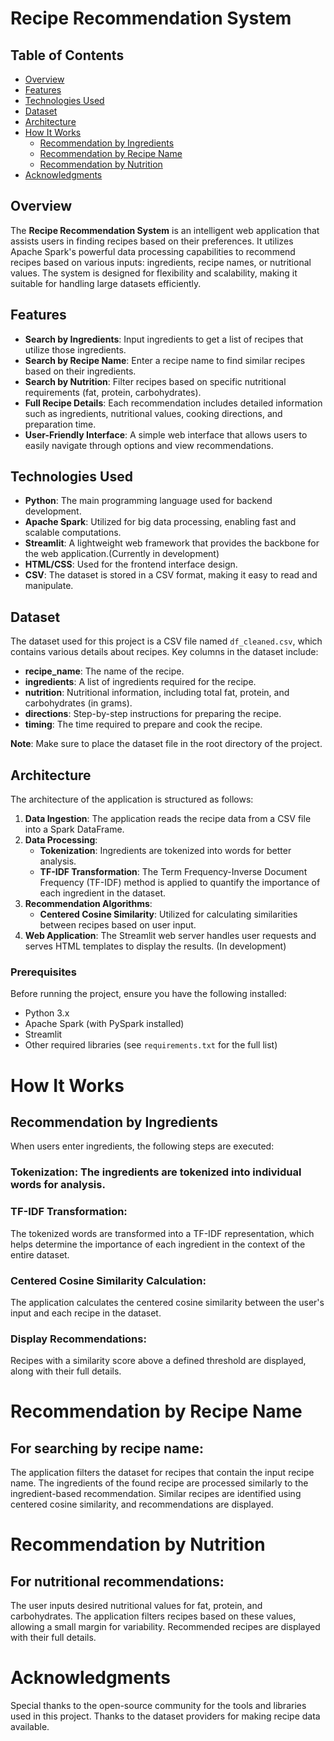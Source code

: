# Recipe Recommendation System

## Table of Contents

- [Overview](#overview)
- [Features](#features)
- [Technologies Used](#technologies-used)
- [Dataset](#dataset)
- [Architecture](#architecture)
- [How It Works](#how-it-works)
  - [Recommendation by Ingredients](#recommendation-by-ingredients)
  - [Recommendation by Recipe Name](#recommendation-by-recipe-name)
  - [Recommendation by Nutrition](#recommendation-by-nutrition)
- [Acknowledgments](#acknowledgments)

## Overview

The **Recipe Recommendation System** is an intelligent web application that assists users in finding recipes based on their preferences. It utilizes Apache Spark's powerful data processing capabilities to recommend recipes based on various inputs: ingredients, recipe names, or nutritional values. The system is designed for flexibility and scalability, making it suitable for handling large datasets efficiently.

## Features

- **Search by Ingredients**: Input ingredients to get a list of recipes that utilize those ingredients.
- **Search by Recipe Name**: Enter a recipe name to find similar recipes based on their ingredients.
- **Search by Nutrition**: Filter recipes based on specific nutritional requirements (fat, protein, carbohydrates).
- **Full Recipe Details**: Each recommendation includes detailed information such as ingredients, nutritional values, cooking directions, and preparation time.
- **User-Friendly Interface**: A simple web interface that allows users to easily navigate through options and view recommendations.

## Technologies Used

- **Python**: The main programming language used for backend development.
- **Apache Spark**: Utilized for big data processing, enabling fast and scalable computations.
- **Streamlit**: A lightweight web framework that provides the backbone for the web application.(Currently in development)
- **HTML/CSS**: Used for the frontend interface design.
- **CSV**: The dataset is stored in a CSV format, making it easy to read and manipulate.

## Dataset
The dataset used for this project is a CSV file named `df_cleaned.csv`, which contains various details about recipes. Key columns in the dataset include:

- **recipe_name**: The name of the recipe.
- **ingredients**: A list of ingredients required for the recipe.
- **nutrition**: Nutritional information, including total fat, protein, and carbohydrates (in grams).
- **directions**: Step-by-step instructions for preparing the recipe.
- **timing**: The time required to prepare and cook the recipe.

**Note**: Make sure to place the dataset file in the root directory of the project.

## Architecture

The architecture of the application is structured as follows:

1. **Data Ingestion**: The application reads the recipe data from a CSV file into a Spark DataFrame.
2. **Data Processing**:
   - **Tokenization**: Ingredients are tokenized into words for better analysis.
   - **TF-IDF Transformation**: The Term Frequency-Inverse Document Frequency (TF-IDF) method is applied to quantify the importance of each ingredient in the dataset.
3. **Recommendation Algorithms**:
   - **Centered Cosine Similarity**: Utilized for calculating similarities between recipes based on user input.
4. **Web Application**: The Streamlit web server handles user requests and serves HTML templates to display the results. (In development)

### Prerequisites

Before running the project, ensure you have the following installed:

- Python 3.x
- Apache Spark (with PySpark installed)
- Streamlit
- Other required libraries (see `requirements.txt` for the full list)

# How It Works

## Recommendation by Ingredients
When users enter ingredients, the following steps are executed:

### Tokenization: The ingredients are tokenized into individual words for analysis.
### TF-IDF Transformation: 
The tokenized words are transformed into a TF-IDF representation, which helps determine the importance of each ingredient in the context of the entire dataset.
### Centered Cosine Similarity Calculation: 
The application calculates the centered cosine similarity between the user's input and each recipe in the dataset.
### Display Recommendations: 
Recipes with a similarity score above a defined threshold are displayed, along with their full details.

# Recommendation by Recipe Name

## For searching by recipe name:
The application filters the dataset for recipes that contain the input recipe name.
The ingredients of the found recipe are processed similarly to the ingredient-based recommendation.
Similar recipes are identified using centered cosine similarity, and recommendations are displayed.

# Recommendation by Nutrition
## For nutritional recommendations:

The user inputs desired nutritional values for fat, protein, and carbohydrates.
The application filters recipes based on these values, allowing a small margin for variability.
Recommended recipes are displayed with their full details.

# Acknowledgments

Special thanks to the open-source community for the tools and libraries used in this project.
Thanks to the dataset providers for making recipe data available.
